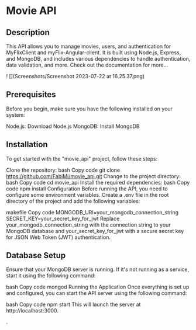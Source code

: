 # Movie API 

## Description

This API allows you to manage movies, users, and authentication for MyFlixClient and myFlix-Angular-client. It is built using Node.js, Express, and MongoDB, and includes various dependencies to handle authentication, data validation, and more. Check out the documentation for more...


! [](Screenshots/Screenshot 2023-07-22 at 16.25.37.png)


## Prerequisites

Before you begin, make sure you have the following installed on your system:

Node.js: Download Node.js
MongoDB: Install MongoDB


## Installation
To get started with the "movie_api" project, follow these steps:

Clone the repository:
bash
Copy code
git clone https://github.com/FabiMi/movie_api.git
Change to the project directory:
bash
Copy code
cd movie_api
Install the required dependencies:
bash
Copy code
npm install
Configuration
Before running the API, you need to configure some environment variables. Create a .env file in the root directory of the project and add the following variables:

makefile
Copy code
MONGODB_URI=your_mongodb_connection_string
SECRET_KEY=your_secret_key_for_jwt
Replace your_mongodb_connection_string with the connection string to your MongoDB database and your_secret_key_for_jwt with a secure secret key for JSON Web Token (JWT) authentication.

## Database Setup
Ensure that your MongoDB server is running. If it's not running as a service, start it using the following command:

bash
Copy code
mongod
Running the Application
Once everything is set up and configured, you can start the API server using the following command:

bash
Copy code
npm start
This will launch the server at http://localhost:3000.

.
